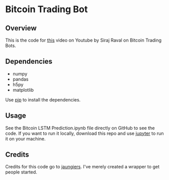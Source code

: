 # Bitcoin Trading Bot


## Overview

This is the code for [this](https://youtu.be/F2f98pNj99k) video on Youtube by Siraj Raval on Bitcoin Trading Bots. 

## Dependencies

* numpy 
* pandas 
* h5py
* matplotlib

Use [pip](https://pypi.org/project/pip/) to install the dependencies.

## Usage

See the Bitcoin LSTM Prediction.ipynb file directly on GitHub to see the code. If you want to run it locally, download this repo and use [jupyter](http://jupyter.org/install) to run it on your machine. 

## Credits

Credits for this code go to [jaungiers](https://github.com/jaungiers/Multidimensional-LSTM-BitCoin-Time-Series). I've merely created a wrapper to get people started. 

